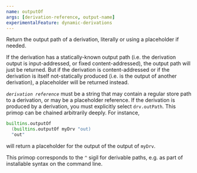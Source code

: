 ```yaml
---
name: outputOf
args: [derivation-reference, output-name]
experimentalFeature: dynamic-derivations
---
```

Return the output path of a derivation, literally or using a placeholder if needed.

If the derivation has a statically-known output path (i.e. the derivation output is input-addressed, or fixed content-addressed), the output path will just be returned.
But if the derivation is content-addressed or if the derivation is itself not-statically produced (i.e. is the output of another derivation), a placeholder will be returned instead.

*`derivation reference`* must be a string that may contain a regular store path to a derivation, or may be a placeholder reference. If the derivation is produced by a derivation, you must explicitly select `drv.outPath`.
This primop can be chained arbitrarily deeply.
For instance,

```nix
builtins.outputOf
  (builtins.outputOf myDrv "out)
  "out"
```

will return a placeholder for the output of the output of `myDrv`.

This primop corresponds to the `^` sigil for derivable paths, e.g. as part of installable syntax on the command line.
